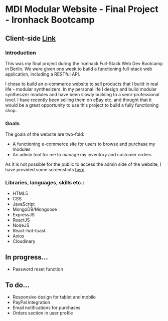 # MDI Modular Website - Final Project - Ironhack Bootcamp

## Client-side [Link](https://mdi-modular.netlify.app/)

### Introduction

This was my final project during the Ironhack Full-Stack Web Dev Bootcamp in Berlin. We were given one week to build a functioning full-stack web application, including a RESTful API.  

I chose to build an e-commerce website to sell products that I build in real life - modular synthesizers. In my personal life I design and build modular synthesizer modules and have been slowly building to a semi-professional level. I have recently been selling them on eBay etc. and thought that it would be a great opportunity to use this project to build a fully functioning shop. 

### Goals

The goals of the website are two-fold:

- A functioning e-commerce site for users to browse and purchase my modules
- An admin tool for me to manage my inventory and customer orders

As it is not possible for the public to access the admin side of the website, I have provided some screenshots [here](https://drive.google.com/drive/folders/1LvT3J3yMWmQ2xZf91f7EMupJT-x8AYCY?usp=sharing).

### Libraries, languages, skills etc.:

- HTML5
- CSS
- JavaScript
- MongoDB/Mongoose
- ExpressJS
- ReactJS
- NodeJS
- React-hot-toast
- Axios
- Cloudinary

## In progress...
- Password reset function

## To do...
- Responsive design for tablet and mobile
- PayPal integration
- Email notifications for purchases
- Orders section in user profile
